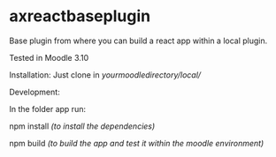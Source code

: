 # axreactbaseplugin

Base plugin from where you can build a react app within a local plugin.

Tested in Moodle 3.10

Installation: Just clone in _yourmoodledirectory/local/_

Development:

In the folder app run:

npm install _(to install the dependencies)_

npm build _(to build the app and test it within the moodle environment)_

